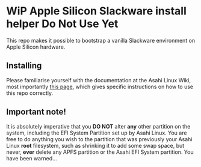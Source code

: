 # WiP Apple Silicon Slackware install helper Do Not Use Yet

This repo makes it possible to bootstrap a vanilla Slackware environment on
Apple Silicon hardware.


## Installing
Please familiarise yourself with the documentation at the Asahi Linux Wiki,
most importantly [this page](https://github.com/AsahiLinux/docs/wiki/Installing-Gentoo-with-LiveCD),
which gives specific instructions on how to use this repo correctly.


## Important note!
It is absolutely imperative that you **DO NOT** alter **any** other partition
on the system, including the EFI System Partition set up by Asahi Linux. You
are free to do anything you wish to the partition that was previously your
Asahi Linux **root** filesystem, such as shrinking it to add some swap space,
but never, **ever** delete any APFS partition or the Asahi EFI System partition.
You have been warned...

